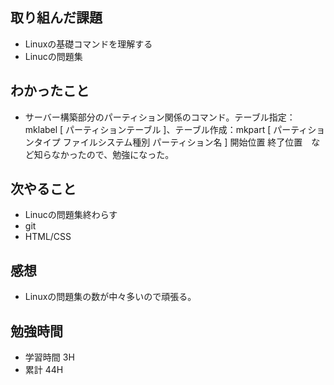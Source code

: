 ## 取り組んだ課題
- Linuxの基礎コマンドを理解する
 - Linucの問題集

## わかったこと
- サーバー構築部分のパーティション関係のコマンド。テーブル指定：mklabel [ パーティションテーブル ]、テーブル作成：mkpart [ パーティションタイプ ファイルシステム種別 パーティション名 ] 開始位置 終了位置　など知らなかったので、勉強になった。

## 次やること
- Linucの問題集終わらす
- git
- HTML/CSS

## 感想
- Linuxの問題集の数が中々多いので頑張る。

## 勉強時間
- 学習時間 3H
- 累計 44H
